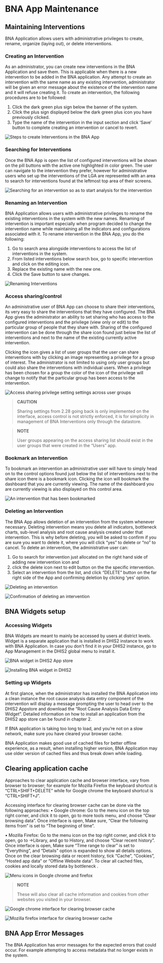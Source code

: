 # BNA App Maintenance

## Maintaining Interventions

BNA Application allows users with administrative privileges to create, rename,
organize (laying out), or delete interventions.

### Creating an Intervention

As an administrator, you can create new interventions in the BNA Application and
 save them. This is applicable when there is a new intervention to be added in
 the BNA application. Any attempt to create an intervention with the same name
 as any existing intervention, administrator will be given an error message about
the existence of the intervention name and it will refuse creating it.  To create
an intervention, the following procedures are to be followed:
1. Click the dark green plus sign below the banner of the system.
2. Click the plus sign displayed below the dark green plus icon you have
previously clicked.
3. Type the name of the intervention in the input section and click ‘Save’
button to complete creating an intervention or cancel to revert.

![Steps to create Interventions in the BNA App](resources/images/image52.png)

### Searching for Interventions

Once the BNA App is open the list of configured interventions will be shown on
the pill buttons with the active one highlighted in color green. The user can
navigate to the intervention they prefer, however for administrative users who
set up the interventions of the LGA are represented with an area to search for
interventions found at the leftmost top area of their screens.

![Searching for an intervention so as to start analysis for the intervention](resources/images/image53.png)

### Renaming an Intervention

BNA Application allows users with administrative privileges to rename the
existing interventions in the system with the new names. Renaming of intervention
 is important especially when program decided to change the intervention name
 while maintaining all the indicators and configurations associated with it.
 To rename intervention in the BNA App, you do the following:
1. Go to search area alongside interventions to access the list of interventions
 in the system.
2. From listed interventions below search box, go to specific intervention and
click on the editing icon.
3. Replace the existing name with the new one.
4. Click the Save button to save changes.

![Renaming Interventions](resources/images/image54.png)

### Access sharing/control

An administrative user of BNA App can choose to share their interventions,
its very easy to share the interventions that they have configured.
The BNA App gives the administrator an ability to set sharing who has access
to the configured interventions and the privilege (view only or edit) to the
particular group of people that they share with.
Sharing of the configured intervention can be done through the share icon found
just below the list of interventions and next to the name of the existing
currently active intervention.

 Clicking the icon gives a list of user groups that the user can share interventions
 with by clicking an image representing a privilege for a group of interest.
 The administrator is not limited to using only user groups but could also share
 the interventions with individual users. When a privilege has been chosen for
 a group the color of the icon of the privilege will change to notify that the
 particular group has been access to the intervention.

![Access sharing privilege setting settings across user groups](resources/images/image55.png)

> **CAUTION**
>
> Sharing settings from 2.28 going back is only implemented on the
interface, access control is not strictly enforced, it is for simplicity in
management of BNA Interventions only through the datastore.


> **NOTE**
>
>User groups appearing on the access sharing list should exist in the user
groups that were created in the “Users” app.

### Bookmark an Intervention

To bookmark an intervention an administrative user will have to simply head on
to the control options found just below the list of interventions next to the
share icon there is a bookmark icon. Clicking the icon will bookmark the dashboard
that you are currently viewing. The name of the dashboard you are currently viewing
is also displayed on this control area.

![An intervention that has been bookmarked](resources/images/image56.png)

### Deleting an Intervention

The BNA App allows deletion  of an intervention from the system whenever necessary.
Deleting intervention means you delete all indicators, bottleneck charts, sub-level
analysis and root cause analysis created under that intervention. This is why before
deleting, you will be asked to confirm if you are sure you want to delete it,
where you will click “yes” to delete or “no” to cancel.
To delete an intervention, the administrative user can:
1. Go to search for intervention just allocated on the right hand side of
adding new intervention icon and
2. click the delete icon next to edit button on the the specific intervention.
3. Select an intervention from the list, and click “DELETE” button on the far
right side of the App and confirming deletion by clicking ‘yes’ option.

![Deleting an intervention](resources/images/image57.png)

![Confirmation of deleting an intervention](resources/images/image58.png)

## BNA Widgets setup

### Accessing Widgets

BNA Widgets are meant to mainly be accessed by users at district levels.
Widget is a separate application that is installed in DHIS2 instance to work with
BNA Application. In case you don't find it in your DHIS2 instance, go to
App Management in the DHIS2 global menu to install it.

![ BNA widget in DHIS2 App store](resources/images/image47.png)

![Installing BNA widget in DHIS2](resources/images/image59.png)


### Setting up Widgets

At first glance, when the administrator has installed the BNA Application into
a clean instance the root cause analysis data entry component of the intervention
will display a message prompting the user to head over to the DHIS2 Appstore and
download the “Root Cause Analysis Data Entry Widget”.
Detailed information on how to install an application from the DHIS2 app store
can be found in chapter 2.

If BNA application is taking too long to load, and you’re not on a slow
network, make sure you have cleared your browser cache.

BNA Application makes good use of cached files for better offline
experience, as a result, when installing higher version, BNA Application
may use older version of cached files and thus break down while loading.

## Clearing application cache

Approaches to clear application cache and browser interface, vary from
browser to browser; for example for Mozilla Firefox the keyboard
shortcut is “CTRL+SHIFT+DELETE” while for Google chrome the keyboard
shortcut is “CTRL+SHIFT+J”.

Accessing interface for clearing browser cache can be done via the
following approaches:               • Google chrome​: Go to the menu
icon on the top right corner, and click it to open, go to more tools
menu, and choose “Clear browsing data”. Once interface is open, Make
sure, “Clear the following items from” is set to “The beginning of
time”.                                 

• Mozilla Firefox​: Go to the menu icon on the top right corner, and
click it to open, go to -\>Library, and go to History, and choose “Clear
recent history”. Once interface is open, Make sure “Time range to clear”
is set to “Everything”, and “Details” option is expanded to show all
details options. Once on the clear browsing data or recent history, tick
“Cache”, “Cookies”, “Hosted app data” or “Offline Website data”. To
clear all cached files, cookies and locally stored data by bottleneck
.        

 ![Menu icons in Google chrome and firefox  ](resources/images/image39.png)

> **NOTE**
>
> These will also clear all cache information
and cookies from other websites you visited in your browser.

![Google chrome interface for clearing browser cache ](resources/images/image45.png)

![Mozilla firefox interface for clearing browser cache ](resources/images/image32.png)

## BNA App Error Messages

The BNA Application has error messages for the expected errors that
could occur. For example attempting to access metadata that no longer
exists in the system.
